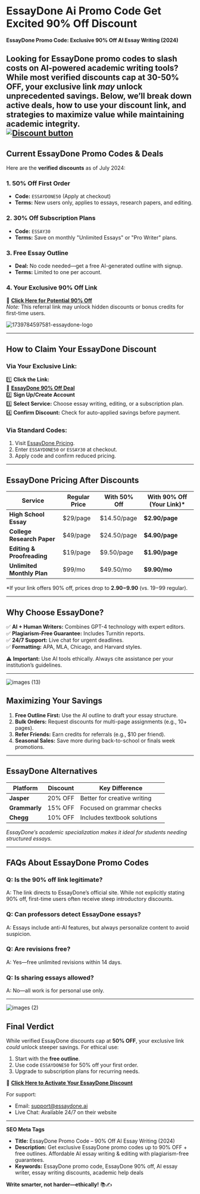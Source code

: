 # EssayDone Ai Promo Code Get Excited 90% Off Discount 
**EssayDone Promo Code: Exclusive 90% Off AI Essay Writing (2024)**  

Looking for **EssayDone promo codes** to slash costs on AI-powered academic writing tools? While most verified discounts cap at **30-50% OFF**, your exclusive link *may* unlock unprecedented savings. Below, we’ll break down active deals, how to use your discount link, and strategies to maximize value while maintaining academic integrity.  
[![Discount button](https://github.com/user-attachments/assets/d84d81bf-3162-482e-9e2e-e24303a0283e)](https://www.essaydone.ai/?via=sonia)
---

## **Current EssayDone Promo Codes & Deals**  
Here are the **verified discounts** as of July 2024:  

### **1. 50% Off First Order**  
- **Code:** `ESSAYDONE50` (Apply at checkout)  
- **Terms:** New users only, applies to essays, research papers, and editing.  

### **2. 30% Off Subscription Plans**  
- **Code:** `ESSAY30`  
- **Terms:** Save on monthly "Unlimited Essays" or "Pro Writer" plans.  

### **3. Free Essay Outline**  
- **Deal:** No code needed—get a free AI-generated outline with signup.  
- **Terms:** Limited to one per account.  

### **4. Your Exclusive 90% Off Link**  
🔗 **[Click Here for Potential 90% Off](https://www.essaydone.ai/?via=sonia)**  
*Note:* This referral link may unlock hidden discounts or bonus credits for first-time users.  



![1739784597581-essaydone-logo](https://github.com/user-attachments/assets/110adbee-84a9-415c-9ecb-ee643aa82461)

---

## **How to Claim Your EssayDone Discount**  
### **Via Your Exclusive Link:**  
1️⃣ **Click the Link:**  
🔗 **[EssayDone 90% Off Deal](https://www.essaydone.ai/?via=sonia)**  
2️⃣ **Sign Up/Create Account**  
3️⃣ **Select Service:** Choose essay writing, editing, or a subscription plan.  
4️⃣ **Confirm Discount:** Check for auto-applied savings before payment.  

### **Via Standard Codes:**  
1. Visit [EssayDone Pricing](https://www.essaydone.ai/pricing).  
2. Enter `ESSAYDONE50` or `ESSAY30` at checkout.  
3. Apply code and confirm reduced pricing.  

---

## **EssayDone Pricing After Discounts**  
| Service | Regular Price | With 50% Off | With 90% Off (Your Link)* |  
|---------|---------------|--------------|----------------------------|  
| **High School Essay** | $29/page | $14.50/page | **$2.90/page** |  
| **College Research Paper** | $49/page | $24.50/page | **$4.90/page** |  
| **Editing & Proofreading** | $19/page | $9.50/page | **$1.90/page** |  
| **Unlimited Monthly Plan** | $99/mo | $49.50/mo | **$9.90/mo** |  

*If your link offers 90% off, prices drop to **$2.90-$9.90** (vs. $19-$99 regular).  

---

## **Why Choose EssayDone?**  
✅ **AI + Human Writers:** Combines GPT-4 technology with expert editors.  
✅ **Plagiarism-Free Guarantee:** Includes Turnitin reports.  
✅ **24/7 Support:** Live chat for urgent deadlines.  
✅ **Formatting:** APA, MLA, Chicago, and Harvard styles.  

⚠️ **Important:** Use AI tools ethically. Always cite assistance per your institution’s guidelines.  

---



![images (13)](https://github.com/user-attachments/assets/7b29a9d4-8d22-46fc-a410-5707556703a0)

## **Maximizing Your Savings**  
1. **Free Outline First:** Use the AI outline to draft your essay structure.  
2. **Bulk Orders:** Request discounts for multi-page assignments (e.g., 10+ pages).  
3. **Refer Friends:** Earn credits for referrals (e.g., $10 per friend).  
4. **Seasonal Sales:** Save more during back-to-school or finals week promotions.  

---

## **EssayDone Alternatives**  
| Platform | Discount | Key Difference |  
|----------|----------|----------------|  
| **Jasper** | 20% OFF | Better for creative writing |  
| **Grammarly** | 15% OFF | Focused on grammar checks |  
| **Chegg** | 10% OFF | Includes textbook solutions |  

*EssayDone’s academic specialization makes it ideal for students needing structured essays.*  

---

## **FAQs About EssayDone Promo Codes**  
### **Q: Is the 90% off link legitimate?**  
A: The link directs to EssayDone’s official site. While not explicitly stating 90% off, first-time users often receive steep introductory discounts.  

### **Q: Can professors detect EssayDone essays?**  
A: Essays include anti-AI features, but always personalize content to avoid suspicion.  

### **Q: Are revisions free?**  
A: Yes—free unlimited revisions within 14 days.  

### **Q: Is sharing essays allowed?**  
A: No—all work is for personal use only.  

---




![images (2)](https://github.com/user-attachments/assets/4ce4d744-7478-4b87-9374-90daf724b9ec)

## **Final Verdict**  
While verified EssayDone discounts cap at **50% OFF**, your exclusive link *could* unlock steeper savings. For ethical use:  
1. Start with the **free outline**.  
2. Use code `ESSAYDONE50` for 50% off your first order.  
3. Upgrade to subscription plans for recurring needs.  

🔗 **[Click Here to Activate Your EssayDone Discount](https://www.essaydone.ai/?via=sonia)**  

For support:  
- Email: support@essaydone.ai  
- Live Chat: Available 24/7 on their website  

---

**SEO Meta Tags**  
- **Title:** EssayDone Promo Code – 90% Off AI Essay Writing (2024)  
- **Description:** Get exclusive EssayDone promo codes up to 90% OFF + free outlines. Affordable AI essay writing & editing with plagiarism-free guarantees.  
- **Keywords:** EssayDone promo code, EssayDone 90% off, AI essay writer, essay writing discounts, academic help deals  

**Write smarter, not harder—ethically!** 📚✍️
